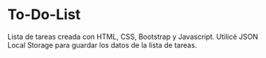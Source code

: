 # To-Do-List
Lista de tareas creada con HTML, CSS, Bootstrap y Javascript. Utilicé JSON Local Storage para guardar los datos de la lista de tareas.
